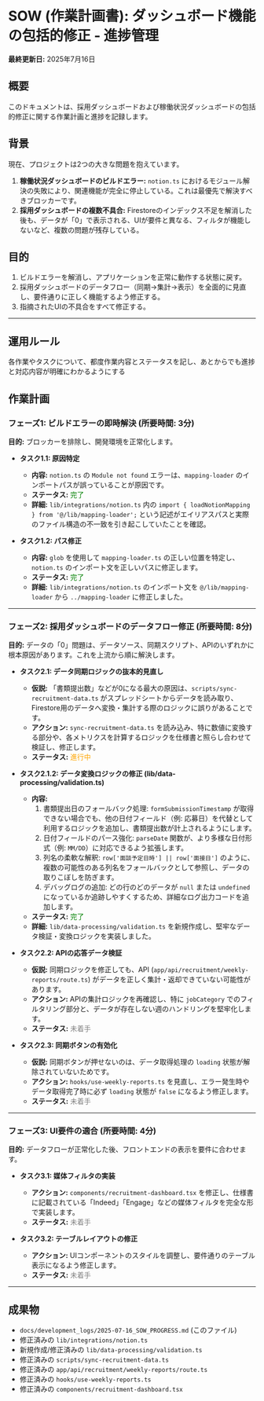 # SOW (作業計画書): ダッシュボード機能の包括的修正 - 進捗管理

**最終更新日:** 2025年7月16日

## 概要

このドキュメントは、採用ダッシュボードおよび稼働状況ダッシュボードの包括的修正に関する作業計画と進捗を記録します。



## 背景
現在、プロジェクトは2つの大きな問題を抱えています。

1.  **稼働状況ダッシュボードのビルドエラー:** `notion.ts` におけるモジュール解決の失敗により、関連機能が完全に停止している。これは最優先で解決すべきブロッカーです。
2.  **採用ダッシュボードの複数不具合:** Firestoreのインデックス不足を解消した後も、データが「0」で表示される、UIが要件と異なる、フィルタが機能しないなど、複数の問題が残存している。

## 目的

1.  ビルドエラーを解消し、アプリケーションを正常に動作する状態に戻す。
2.  採用ダッシュボードのデータフロー（同期→集計→表示）を全面的に見直し、要件通りに正しく機能するよう修正する。
3.  指摘されたUIの不具合をすべて修正する。

---

## 運用ルール
各作業やタスクについて、都度作業内容とステータスを記し、あとからでも進捗と対応内容が明確にわかるようにする

## 作業計画

### フェーズ1: ビルドエラーの即時解決 (所要時間: 3分)

**目的:** ブロッカーを排除し、開発環境を正常化します。

*   **タスク1.1: 原因特定**
    *   **内容:** `notion.ts` の `Module not found` エラーは、`mapping-loader` のインポートパスが誤っていることが原因です。
    *   **ステータス:** <font color="green">完了</font>
    *   **詳細:** `lib/integrations/notion.ts` 内の `import { loadNotionMapping } from '@/lib/mapping-loader';` という記述がエイリアスパスと実際のファイル構造の不一致を引き起こしていたことを確認。

*   **タスク1.2: パス修正**
    *   **内容:** `glob` を使用して `mapping-loader.ts` の正しい位置を特定し、`notion.ts` のインポート文を正しいパスに修正します。
    *   **ステータス:** <font color="green">完了</font>
    *   **詳細:** `lib/integrations/notion.ts` のインポート文を `@/lib/mapping-loader` から `../mapping-loader` に修正しました。

---

### フェーズ2: 採用ダッシュボードのデータフロー修正 (所要時間: 8分)

**目的:** データの「0」問題は、データソース、同期スクリプト、APIのいずれかに根本原因があります。これを上流から順に解決します。

*   **タスク2.1: データ同期ロジックの抜本的見直し**
    *   **仮説:** 「書類提出数」などが0になる最大の原因は、`scripts/sync-recruitment-data.ts` がスプレッドシートからデータを読み取り、Firestore用のデータへ変換・集計する際のロジックに誤りがあることです。
    *   **アクション:** `sync-recruitment-data.ts` を読み込み、特に数値に変換する部分や、各メトリクスを計算するロジックを仕様書と照らし合わせて検証し、修正します。
    *   **ステータス:** <font color="orange">進行中</font>

*   **タスク2.1.2: データ変換ロジックの修正 (lib/data-processing/validation.ts)**
    *   **内容:**
        1.  書類提出日のフォールバック処理: `formSubmissionTimestamp` が取得できない場合でも、他の日付フィールド（例: 応募日）を代替として利用するロジックを追加し、書類提出数が計上されるようにします。
        2.  日付フィールドのパース強化: `parseDate` 関数が、より多様な日付形式（例: `MM/DD`）に対応できるよう拡張します。
        3.  列名の柔軟な解釈: `row['面談予定日時'] || row['面接日']` のように、複数の可能性のある列名をフォールバックとして参照し、データの取りこぼしを防ぎます。
        4.  デバッグログの追加: どの行のどのデータが `null` または `undefined` になっているか追跡しやすくするため、詳細なログ出力コードを追加します。
    *   **ステータス:** <font color="green">完了</font>
    *   **詳細:** `lib/data-processing/validation.ts` を新規作成し、堅牢なデータ検証・変換ロジックを実装しました。

*   **タスク2.2: APIの応答データ検証**
    *   **仮説:** 同期ロジックを修正しても、API (`app/api/recruitment/weekly-reports/route.ts`) がデータを正しく集計・返却できていない可能性があります。
    *   **アクション:** APIの集計ロジックを再確認し、特に `jobCategory` でのフィルタリング部分と、データが存在しない週のハンドリングを堅牢化します。
    *   **ステータス:** <font color="gray">未着手</font>

*   **タスク2.3: 同期ボタンの有効化**
    *   **仮説:** 同期ボタンが押せないのは、データ取得処理の `loading` 状態が解除されていないためです。
    *   **アクション:** `hooks/use-weekly-reports.ts` を見直し、エラー発生時やデータ取得完了時に必ず `loading` 状態が `false` になるよう修正します。
    *   **ステータス:** <font color="gray">未着手</font>

---

### フェーズ3: UI要件の適合 (所要時間: 4分)

**目的:** データフローが正常化した後、フロントエンドの表示を要件に合わせます。

*   **タスク3.1: 媒体フィルタの実装**
    *   **アクション:** `components/recruitment-dashboard.tsx` を修正し、仕様書に記載されている「Indeed」「Engage」などの媒体フィルタを完全な形で実装します。
    *   **ステータス:** <font color="gray">未着手</font>

*   **タスク3.2: テーブルレイアウトの修正**
    *   **アクション:** UIコンポーネントのスタイルを調整し、要件通りのテーブル表示になるよう修正します。
    *   **ステータス:** <font color="gray">未着手</font>

---

## 成果物

*   `docs/development_logs/2025-07-16_SOW_PROGRESS.md` (このファイル)
*   修正済みの `lib/integrations/notion.ts`
*   新規作成/修正済みの `lib/data-processing/validation.ts`
*   修正済みの `scripts/sync-recruitment-data.ts`
*   修正済みの `app/api/recruitment/weekly-reports/route.ts`
*   修正済みの `hooks/use-weekly-reports.ts`
*   修正済みの `components/recruitment-dashboard.tsx`